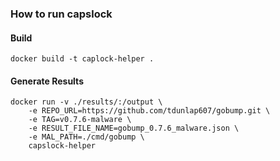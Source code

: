 ### How to run capslock

#### Build
```
docker build -t caplock-helper .
```

#### Generate Results 
```
docker run -v ./results/:/output \
    -e REPO_URL=https://github.com/tdunlap607/gobump.git \
    -e TAG=v0.7.6-malware \
    -e RESULT_FILE_NAME=gobump_0.7.6_malware.json \
    -e MAL_PATH=./cmd/gobump \
    capslock-helper
```
